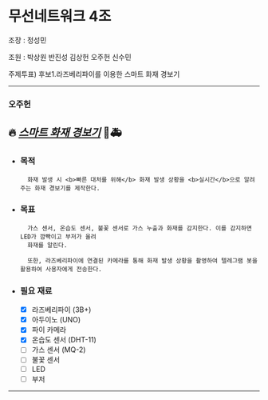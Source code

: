 # 무선네트워크 4조

조장 : 정성민 

조원 : 박상원 반진성 김상헌 오주헌 신수민

주제투표)
후보1.라즈베리파이를 이용한 스마트 화재 경보기

---

### 오주헌
## 🔥 <i><u>스마트 화재 경보기</u></i> 🚒🚑

* ### 목적
        화재 발생 시 <b>빠른 대처를 위해</b> 화재 발생 상황을 <b>실시간</b>으로 알려주는 화재 경보기를 제작한다.

* ### 목표
        가스 센서, 온습도 센서, 불꽃 센서로 가스 누출과 화재를 감지한다. 이를 감지하면 LED가 깜빡이고 부저가 울려
        화재를 알린다.

        또한, 라즈베리파이에 연결된 카메라를 통해 화재 발생 상황을 촬영하여 텔레그램 봇을 활용하여 사용자에게 전송한다.

* ### 필요 재료
  - [x] 라즈베리파이 (3B+)
  - [x] 아두이노 (UNO)
  - [x] 파이 카메라
  - [x] 온습도 센서 (DHT-11)
  - [ ] 가스 센서 (MQ-2)
  - [ ] 불꽃 센서
  - [ ] LED
  - [ ] 부저
---